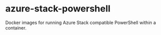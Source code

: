# azure-stack-powershell
Docker images for running Azure Stack compatible PowerShell within a container.
